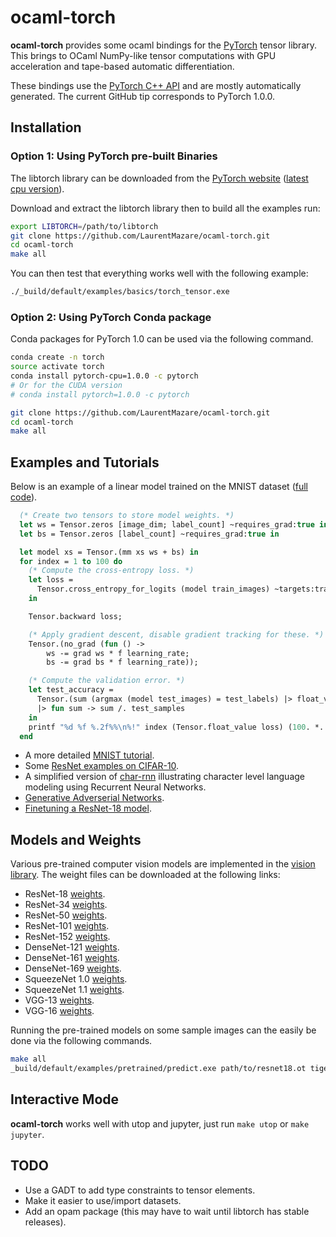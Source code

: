 # ocaml-torch
__ocaml-torch__ provides some ocaml bindings for the [PyTorch](https://pytorch.org) tensor library.
This brings to OCaml NumPy-like tensor computations with GPU acceleration and tape-based automatic
differentiation.

These bindings use the [PyTorch C++ API](https://pytorch.org/cppdocs/) and are
mostly automatically generated. The current GitHub tip corresponds to PyTorch 1.0.0.

## Installation

### Option 1: Using PyTorch pre-built Binaries
The libtorch library can be downloaded from the [PyTorch
website](https://pytorch.org/resources) ([latest cpu
version](https://download.pytorch.org/libtorch/cpu/libtorch-shared-with-deps-latest.zip)).

Download and extract the libtorch library then to build all the examples run:

```bash
export LIBTORCH=/path/to/libtorch
git clone https://github.com/LaurentMazare/ocaml-torch.git
cd ocaml-torch
make all
```

You can then test that everything works well with the following example:
```bash
./_build/default/examples/basics/torch_tensor.exe
```

### Option 2: Using PyTorch Conda package
Conda packages for PyTorch 1.0 can be used via the following command.
```bash
conda create -n torch
source activate torch
conda install pytorch-cpu=1.0.0 -c pytorch
# Or for the CUDA version
# conda install pytorch=1.0.0 -c pytorch

git clone https://github.com/LaurentMazare/ocaml-torch.git
cd ocaml-torch
make all
```


## Examples and Tutorials

Below is an example of a linear model trained on the MNIST dataset ([full
code](https://github.com/LaurentMazare/ocaml-torch/blob/master/examples/mnist/linear.ml)).

```ocaml
  (* Create two tensors to store model weights. *)
  let ws = Tensor.zeros [image_dim; label_count] ~requires_grad:true in
  let bs = Tensor.zeros [label_count] ~requires_grad:true in

  let model xs = Tensor.(mm xs ws + bs) in
  for index = 1 to 100 do
    (* Compute the cross-entropy loss. *)
    let loss =
      Tensor.cross_entropy_for_logits (model train_images) ~targets:train_labels
    in

    Tensor.backward loss;

    (* Apply gradient descent, disable gradient tracking for these. *)
    Tensor.(no_grad (fun () ->
        ws -= grad ws * f learning_rate;
        bs -= grad bs * f learning_rate));

    (* Compute the validation error. *)
    let test_accuracy =
      Tensor.(sum (argmax (model test_images) = test_labels) |> float_value)
      |> fun sum -> sum /. test_samples
    in
    printf "%d %f %.2f%%\n%!" index (Tensor.float_value loss) (100. *. test_accuracy);
  end

```

* A more detailed [MNIST tutorial](https://github.com/LaurentMazare/ocaml-torch/tree/master/examples/mnist).
* Some [ResNet examples on CIFAR-10](https://github.com/LaurentMazare/ocaml-torch/tree/master/examples/cifar).
* A simplified version of
  [char-rnn](https://github.com/LaurentMazare/ocaml-torch/blob/master/examples/char_rnn)
  illustrating character level language modeling using Recurrent Neural Networks.
* [Generative Adverserial Networks](https://github.com/LaurentMazare/ocaml-torch/blob/master/examples/gan).
* [Finetuning a ResNet-18 model](https://github.com/LaurentMazare/ocaml-torch/blob/master/examples/pretrained/finetuning.ml).

## Models and Weights

Various pre-trained computer vision models are implemented in the
[vision library](https://github.com/LaurentMazare/ocaml-torch/tree/master/src/vision).
The weight files can be downloaded at the following links:

* ResNet-18 [weights](https://github.com/LaurentMazare/ocaml-torch/releases/download/v0.1-unstable/resnet18.ot).
* ResNet-34 [weights](https://github.com/LaurentMazare/ocaml-torch/releases/download/v0.1-unstable/resnet34.ot).
* ResNet-50 [weights](https://github.com/LaurentMazare/ocaml-torch/releases/download/v0.1-unstable/resnet50.ot).
* ResNet-101 [weights](https://github.com/LaurentMazare/ocaml-torch/releases/download/v0.1-unstable/resnet101.ot).
* ResNet-152 [weights](https://github.com/LaurentMazare/ocaml-torch/releases/download/v0.1-unstable/resnet152.ot).
* DenseNet-121 [weights](https://github.com/LaurentMazare/ocaml-torch/releases/download/v0.1-unstable/densenet121.ot).
* DenseNet-161 [weights](https://github.com/LaurentMazare/ocaml-torch/releases/download/v0.1-unstable/densenet161.ot).
* DenseNet-169 [weights](https://github.com/LaurentMazare/ocaml-torch/releases/download/v0.1-unstable/densenet169.ot).
* SqueezeNet 1.0 [weights](https://github.com/LaurentMazare/ocaml-torch/releases/download/v0.1-unstable/squeezenet1_0.ot).
* SqueezeNet 1.1 [weights](https://github.com/LaurentMazare/ocaml-torch/releases/download/v0.1-unstable/squeezenet1_1.ot).
* VGG-13 [weights](https://github.com/LaurentMazare/ocaml-torch/releases/download/v0.1-unstable/vgg13.ot).
* VGG-16 [weights](https://github.com/LaurentMazare/ocaml-torch/releases/download/v0.1-unstable/vgg16.ot).

Running the pre-trained models on some sample images can the easily be done via the following commands.
```bash
make all
_build/default/examples/pretrained/predict.exe path/to/resnet18.ot tiger.jpg
```

## Interactive Mode

__ocaml-torch__ works well with utop and jupyter, just run `make utop` or `make jupyter`.

## TODO

* Use a GADT to add type constraints to tensor elements.
* Make it easier to use/import datasets.
* Add an opam package (this may have to wait until libtorch has stable releases).
